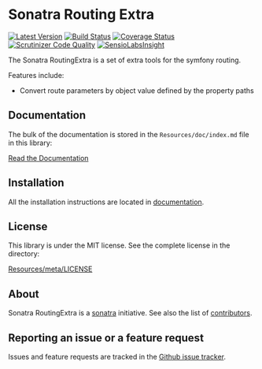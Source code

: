 Sonatra Routing Extra
=====================

[![Latest Version](https://img.shields.io/packagist/v/sonatra/routing-extra.svg)](https://packagist.org/packages/sonatra/routing-extra)
[![Build Status](https://img.shields.io/travis/sonatra/sonatra-routing-extra/master.svg)](https://travis-ci.org/sonatra/sonatra-routing-extra)
[![Coverage Status](https://img.shields.io/coveralls/sonatra/sonatra-routing-extra/master.svg)](https://coveralls.io/r/sonatra/sonatra-routing-extra?branch=master)
[![Scrutinizer Code Quality](https://img.shields.io/scrutinizer/g/sonatra/sonatra-routing-extra/master.svg)](https://scrutinizer-ci.com/g/sonatra/sonatra-routing-extra?branch=master)
[![SensioLabsInsight](https://img.shields.io/sensiolabs/i/7989c0af-ce9e-462a-b3ec-9d9d7de2d211.svg)](https://insight.sensiolabs.com/projects/7989c0af-ce9e-462a-b3ec-9d9d7de2d211)

The Sonatra RoutingExtra is a set of extra tools for the symfony routing.

Features include:

- Convert route parameters by object value defined by the property paths

Documentation
-------------

The bulk of the documentation is stored in the `Resources/doc/index.md`
file in this library:

[Read the Documentation](Resources/doc/index.md)

Installation
------------

All the installation instructions are located in [documentation](Resources/doc/index.md).

License
-------

This library is under the MIT license. See the complete license in the directory:

[Resources/meta/LICENSE](Resources/meta/LICENSE)

About
-----

Sonatra RoutingExtra is a [sonatra](https://github.com/sonatra) initiative.
See also the list of [contributors](https://github.com/sonatra/sonatra-routing-extra/graphs/contributors).

Reporting an issue or a feature request
---------------------------------------

Issues and feature requests are tracked in the [Github issue tracker](https://github.com/sonatra/sonatra-routing-extra/issues).
